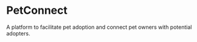 # PetConnect

A platform to facilitate pet adoption and connect pet owners with potential adopters.

